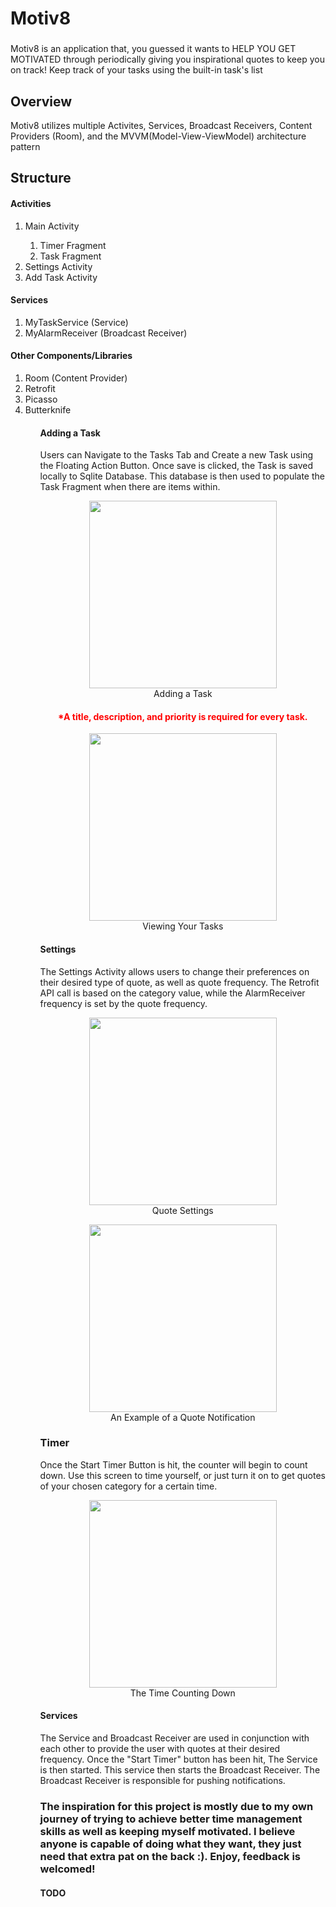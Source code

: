 # Motiv8

###
Motiv8 is an application that, you guessed it wants to HELP YOU GET MOTIVATED through periodically giving you inspirational quotes to keep you on track! Keep track of your tasks using the built-in task's list

## Overview
Motiv8 utilizes multiple Activites, Services, Broadcast Receivers, Content Providers (Room), and the MVVM(Model-View-ViewModel) architecture pattern

## Structure

#### Activities

<ol>
    <li>Main Activity</li>
    <ol>
        <li>Timer Fragment</li>
        <li>Task Fragment</li>
    </ol>
    <li>Settings Activity</li>
    <li>Add Task Activity</li>
</ol>

#### Services
<ol>
    <li>MyTaskService (Service)</li>
    <li>MyAlarmReceiver (Broadcast Receiver)</li>
</ol>

#### Other Components/Libraries
<ol>
    <li>Room (Content Provider)</li>
    <li>Retrofit</li>
    <li>Picasso</li>
    <li>Butterknife</li>
<ol>

#### Adding a Task

Users can Navigate to the Tasks Tab and Create a new Task using the Floating Action Button. Once save is clicked, the Task is saved locally to Sqlite Database. This database is then used to populate the Task Fragment when there are items within.

<figure class ="image">
    <img src="./images/add_task.png" width="300" style="display:block;margin-left:auto;margin-right:auto">
    <figcaption style="text-align:center">Adding a Task</figcaption>
</figure>

<h4 style="color:red;text-align:center"> *A title, description, and priority is required for every task.</h4>

<figure class ="image">
    <img src="./images/task_tab.png" width="300" style="display:block;margin-left:auto;margin-right:auto">
    <figcaption style="text-align:center">Viewing Your Tasks</figcaption>
</figure>

#### Settings
The Settings Activity allows users to change their preferences on their desired type of quote, as well as quote frequency. The Retrofit API call is based on the category value, while the AlarmReceiver frequency is set by the quote frequency.

<figure class ="image">
    <img src="./images/quote_settings.png" width="300" style="display:block;margin-left:auto;margin-right:auto">
    <figcaption style="text-align:center">Quote Settings</figcaption>
</figure>

<figure class ="image">
    <img src="./images/notification.png" width="300" style="display:block;margin-left:auto;margin-right:auto">
    <figcaption style="text-align:center">An Example of a Quote Notification</figcaption>
</figure>

### Timer
Once the Start Timer Button is hit, the counter will begin to count down. Use this screen to time yourself, or just turn it on to get quotes of your chosen category for a certain time.
<figure class ="image">
    <img src="./images/timer.png" width="300" style="display:block;margin-left:auto;margin-right:auto">
    <figcaption style="text-align:center">The Time Counting Down</figcaption>
</figure>


#### Services
The Service and Broadcast Receiver are used in conjunction with each other to provide the user with quotes at their desired frequency. Once the "Start Timer" button has been hit, The Service is then started. This service then starts the Broadcast Receiver. The Broadcast Receiver is responsible for pushing notifications.

### The inspiration for this project is mostly due to my own journey of trying to achieve better time management skills as well as keeping myself motivated. I believe anyone is capable of doing what they want, they just need that extra pat on the back :). Enjoy, feedback is welcomed!

#### TODO